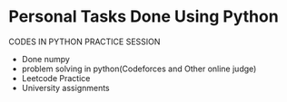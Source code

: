 # Personal Tasks Done Using Python
CODES IN PYTHON PRACTICE SESSION
- Done numpy
- problem solving in python(Codeforces and Other online judge)
- Leetcode Practice
- University assignments

